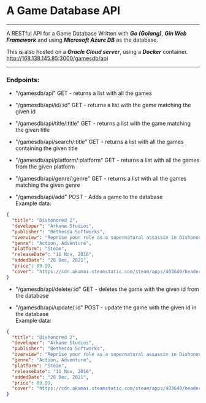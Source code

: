 # A Game Database API
---

A RESTful API for a Game Database Written with ***Go (Golang)***, ***Gin Web Framework*** and using ***Microsoft Azure DB*** as the database.

This is also hosted on a ***Oracle Cloud server***, using a ***Docker*** container.<br>
http://168.138.145.85:3000/gamesdb/api

---

### Endpoints:

- "/gamesdb/api" GET - returns a list with all the games
- "/gamesdb/api/id/:id" GET - returns a list with the game matching the given id
- "/gamesdb/api/title/:title" GET - returns a list with the game matching the given title
- "/gamesdb/api/search/:title" GET - returns a list with all the games containing the given title
- "/gamesdb/api/platform/:platform" GET - returns a list with all the games from the given platform
- "/gamesdb/api/genre/:genre" GET - returns a list with all the games matching the given genre

- "/gamesdb/api/add" POST - Adds a game to the database<br>
Example data:

```json
{
  "title": "Dishonored 2",
  "developer": "Arkane Studios",
  "publisher": "Bethesda Softworks",
  "overview": "Reprise your role as a supernatural assassin in Dishonored 2. Declared a “masterpiece” by Eurogamer and hailed “a must-play revenge tale” by Game Informer, Dishonored 2 is the follow up to Arkane’s 1st-person action blockbuster & winner of 100+ 'Game of the Year' awards, Dishonored.",
  "genre": "Action, Adventure",
  "platform": "Steam",
  "releaseDate": "11 Nov, 2016",
  "addedDate": "28 Dec, 2021",
  "price": 89.99,
  "cover": "https://cdn.akamai.steamstatic.com/steam/apps/403640/header.jpg?t=1603889340"
}
```

- "/gamesdb/api/delete/:id" GET - deletes the game with the given id from the database

- "/gamesdb/api/update/:id" POST - update the game with the given id in the database<br>
Example data:

```json
{
  "title": "Dishonored 2",
  "developer": "Arkane Studios",
  "publisher": "Bethesda Softworks",
  "overview": "Reprise your role as a supernatural assassin in Dishonored 2. Declared a “masterpiece” by Eurogamer and hailed “a must-play revenge tale” by Game Informer, Dishonored 2 is the follow up to Arkane’s 1st-person action blockbuster & winner of 100+ 'Game of the Year' awards, Dishonored.",
  "genre": "Action, Adventure",
  "platform": "Steam",
  "releaseDate": "11 Nov, 2016",
  "addedDate": "28 Dec, 2021",
  "price": 89.99,
  "cover": "https://cdn.akamai.steamstatic.com/steam/apps/403640/header.jpg?t=1603889340"
}
```
